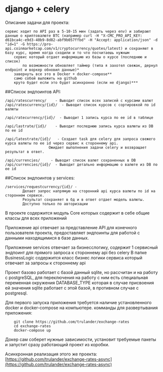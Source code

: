 # django + celery
Описание задачи для проекта:
```team foundation
сервис ходит по API раз в 5-10-15 мин (задать через env) и забирают данные о криптовалюте BTC (например curl -H "X-CMC_PRO_API_KEY: d61bca4c-e9d3-40b9-8d82-abf9b057ffbd" -H "Accept: application/json" -d "id=1" -G https://pro-api.coinmarketcap.com/v1/cryptocurrency/quotes/latest) и сохраняют в базу курс, время когда сходили и то что посчитаешь нужным
    сервис который отдает информацию из базы о курсе (последнюю и список)
        по возможности обновляет таймер (типа я захотел свежак, дернул endpoint и воркер обновил данные)*
    завернуть все это в Docker + docker-compose**
    само собой выложить на github
    круто будет если это будет асинхронно (если не django)***
```


##Список эндпоинтов API:
```team foundation
/api/ratescurrency/    - Выводит список всех записей с курсами валют
/api/ratescurrency/{id}/  - Выводит список курсов с сортировкой по id валюты

/api/ratecurrency/{id}/  - Выводит 1 запись курса по ее id в таблице

/api/lastrate/{id}/    - Выводит последнюю запись курса валюты из DB по ее id

/api/latestrate/{id}/   - Создает task для celery для запроса свежего курса валюты по ее id через сервис к стороннему api.
                    Ожидает выполнения задачи celery и возвращает результат в ответ.
                    
/api/currencies/     - Выводит список валют сохраненных в DB
/api/currencies/{id}/  - Выводит детально информацию о валюте из DB по ее id
```

##Список эндпоинтов у services:
```team foundation
/services/requestcurrency/{id}/ - 
        Делает запрос напрямую на сторонний api курса валюты по id на стороннем сервисе.
        Результат сохраняет в бд и в ответ отдает модель валюты.
        Доступно только по авторизации
```


В проекте содержится модуль Core которых содержит в себе общие классы для всех приложений

Приложение api отвечает за представление API для конечного пользователя проекта, предоставляет эндпоинты
для работой с данными находящимися в базе данных.

Приложение services отвечает за бизнесслогику, содержит 1 сервисный эндпоинт для прямого запроса к стороннему api без celery
В папке BusinessLogic содержится класс бизнес логики сервиса который отвечает за запросы к стороннему api

Проект базово работает с базой данный sqlite, но рассчитан и на работу с postgreSQL, для переключения на работу с ним есть 
специальная переменная окружения DATABASE_TYPE которая в случае присвоения ей значения sqlite работает с этой базой, в противном случае с postgresql.


Для первого запуска приложения требуется наличие установленного docker и docker-compose на компьютере.
комманды для развертывания приложения:
```shell
    git clone https://github.com/trulander/exchange-rates
    cd exchange-rates
    docker-compose up
```

Докер сам соберет нужные зависимости, установит требуемые пакеты и запустит сразу работающий проект из коробки.

Асинхронная реализация этого же проекта: [https://github.com/trulander/exchange-rates-async](https://github.com/trulander/exchange-rates-async)
